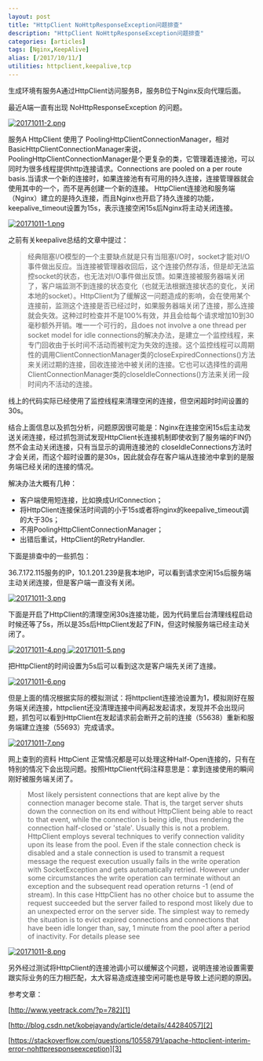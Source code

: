 ```yaml
---
layout: post
title: "HttpClient NoHttpResponseException问题排查"
description: "HttpClient NoHttpResponseException问题排查"
categories: [articles]
tags: [Nginx,KeepAlive]
alias: [/2017/10/11/]
utilities: httpclient,keepalive,tcp
---
```



生成环境有服务A通过HttpClient访问服务B，服务B位于Nginx反向代理后面。

最近A端一直有出现 NoHttpResponseException 的问题。


<a class="post-image" href="/assets/images/posts/20171011-2.png">
<img itemprop="image" data-src="/assets/images/posts/20171011-2.png" src="/assets/js/unveil/loader.gif" alt="20171011-2.png" />
</a>

服务A HttpClient 使用了 PoolingHttpClientConnectionManager，相对BasicHttpClientConnectionManager来说，PoolingHttpClientConnectionManager是个更复杂的类，它管理着连接池，可以同时为很多线程提供http连接请求。Connections are pooled on a per route basis.当请求一个新的连接时，如果连接池有有可用的持久连接，连接管理器就会使用其中的一个，而不是再创建一个新的连接。
HttpClient连接池和服务端（Nginx）建立的是持久连接，而且Nginx也开启了持久连接的功能，keepalive_timeout设置为15s，表示连接空闲15s后Nginx将主动关闭连接。

<a class="post-image" href="/assets/images/posts/20171011-1.png">
<img itemprop="image" data-src="/assets/images/posts/20171011-1.png" src="/assets/js/unveil/loader.gif" alt="20171011-1.png" />
</a>

之前有关keepalive总结的文章中提过：

> 经典阻塞I/O模型的一个主要缺点就是只有当阻塞I/O时，socket才能对I/O事件做出反应。当连接被管理器收回后，这个连接仍然存活，但是却无法监控socket的状态，也无法对I/O事件做出反馈。如果连接被服务器端关闭了，客户端监测不到连接的状态变化（也就无法根据连接状态的变化，关闭本地的socket）。HttpClient为了缓解这一问题造成的影响，会在使用某个连接前，监测这个连接是否已经过时，如果服务器端关闭了连接，那么连接就会失效。这种过时检查并不是100%有效，并且会给每个请求增加10到30毫秒额外开销。唯一一个可行的，且does not involve a one thread per socket model for idle connections的解决办法，是建立一个监控线程，来专门回收由于长时间不活动而被判定为失效的连接。这个监控线程可以周期性的调用ClientConnectionManager类的closeExpiredConnections()方法来关闭过期的连接，回收连接池中被关闭的连接。它也可以选择性的调用ClientConnectionManager类的closeIdleConnections()方法来关闭一段时间内不活动的连接。

线上的代码实际已经使用了监控线程来清理空闲的连接，但空闲超时时间设置的30s。

结合上面信息以及抓包分析，问题原因很可能是：Nginx在连接空闲15s后主动发送关闭连接，经过抓包测试发现HttpClient长连接机制即使收到了服务端的FIN仍然不会主动关闭连接，只有当显示的调用连接池的
closeIdleConnections方法时才会关闭，而这个超时设置的是30s，因此就会存在客户端从连接池中拿到的是服务端已经关闭的连接的情况。

解决办法大概有几种：

- 客户端使用短连接，比如换成UrlConnection；
- 将HttpClient连接保活时间调的小于15s或者将nginx的keepalive_timeout调的大于30s；
- 不用PoolingHttpClientConnectionManager；
- 出错后重试，HttpClient的RetryHandler.


下面是排查中的一些抓包：

36.7.172.115服务的IP，10.1.201.239是我本地IP，可以看到请求空闲15s后服务端主动关闭连接，但是客户端一直没有关闭。


<a class="post-image" href="/assets/images/posts/20171011-3.png">
<img itemprop="image" data-src="/assets/images/posts/20171011-3.png" src="/assets/js/unveil/loader.gif" alt="20171011-3.png" />
</a>

下面是开启了HttpClient的清理空闲30s连接功能，因为代码里后台清理线程启动时候还等了5s，所以是35s后HttpClient发起了FIN，但这时候服务端已经主动关闭了。

<a class="post-image" href="/assets/images/posts/20171011-4.png">
<img itemprop="image" data-src="/assets/images/posts/20171011-4.png" src="/assets/js/unveil/loader.gif" alt="20171011-4.png" />
</a>

<a class="post-image" href="/assets/images/posts/20171011-5.png">
<img itemprop="image" data-src="/assets/images/posts/20171011-5.png" src="/assets/js/unveil/loader.gif" alt="20171011-5.png" />
</a>

把HttpClient的时间设置为5s后可以看到这次是客户端先关闭了连接。

<a class="post-image" href="/assets/images/posts/20171011-6.png">
<img itemprop="image" data-src="/assets/images/posts/20171011-6.png" src="/assets/js/unveil/loader.gif" alt="20171011-6.png" />
</a>

但是上面的情况根据实际的模拟测试：将httpclient连接池设置为1，模拟刚好在服务端关闭连接，httpclient还没清理连接中间再起发起请求，发现并不会出现问题，抓包可以看到HttpClient在发起请求前会断开之前的连接（55638）重新和服务端建立连接（55693）完成请求。

<a class="post-image" href="/assets/images/posts/20171011-7.png">
<img itemprop="image" data-src="/assets/images/posts/20171011-7.png" src="/assets/js/unveil/loader.gif" alt="20171011-7.png" />
</a>

网上查到的资料 HttpCient 正常情况都是可以处理这种Half-Open连接的，只有在特别的情况下会出现问题。按照HttpClient代码注释意思是：拿到连接使用的瞬间刚好被服务端关闭了。

> Most likely persistent connections that are kept alive by the connection manager become stale. That is, the target server shuts down the connection on its end without HttpClient being able to react to that event, while the connection is being idle, thus rendering the connection half-closed or 'stale'. Usually this is not a problem. HttpClient employs several techniques to verify connection validity upon its lease from the pool. Even if the stale connection check is disabled and a stale connection is used to transmit a request message the request execution usually fails in the write operation with SocketException and gets automatically retried. However under some circumstances the write operation can terminate without an exception and the subsequent read operation returns -1 (end of stream). In this case HttpClient has no other choice but to assume the request succeeded but the server failed to respond most likely due to an unexpected error on the server side. The simplest way to remedy the situation is to evict expired connections and connections that have been idle longer than, say, 1 minute from the pool after a period of inactivity. For details please see 

<a class="post-image" href="/assets/images/posts/20171011-8.png">
<img itemprop="image" data-src="/assets/images/posts/20171011-8.png" src="/assets/js/unveil/loader.gif" alt="20171011-8.png" />
</a>

另外经过测试将HttpClient的连接池调小可以缓解这个问题，说明连接池设置需要跟实际业务的压力相匹配，太大容易造成连接空闲可能也是导致上述问题的原因。


参考文章：

[http://www.yeetrack.com/?p=782][1]

[http://blog.csdn.net/kobejayandy/article/details/44284057][2]

[https://stackoverflow.com/questions/10558791/apache-httpclient-interim-error-nohttpresponseexception][3]

[1]: http://www.yeetrack.com/?p=782
[2]: http://blog.csdn.net/kobejayandy/article/details/44284057
[3]: https://stackoverflow.com/questions/10558791/apache-httpclient-interim-error-nohttpresponseexception



